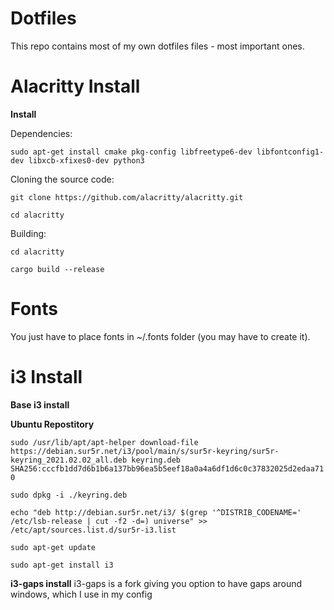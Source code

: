 # Dotfiles
This repo contains most of my own dotfiles files - most important ones.

# Alacritty Install
**Install**

Dependencies: 

```sudo apt-get install cmake pkg-config libfreetype6-dev libfontconfig1-dev libxcb-xfixes0-dev python3```

Cloning the source code:

```git clone https://github.com/alacritty/alacritty.git```

```cd alacritty```

Building:

```cd alacritty```

```cargo build --release```

# Fonts
You just have to place fonts in ~/.fonts folder (you may have to create it).

# i3 Install

**Base i3 install**

**Ubuntu Repostitory**

```sudo /usr/lib/apt/apt-helper download-file https://debian.sur5r.net/i3/pool/main/s/sur5r-keyring/sur5r-keyring_2021.02.02_all.deb keyring.deb SHA256:cccfb1dd7d6b1b6a137bb96ea5b5eef18a0a4a6df1d6c0c37832025d2edaa710```

```sudo dpkg -i ./keyring.deb```

```echo "deb http://debian.sur5r.net/i3/ $(grep '^DISTRIB_CODENAME=' /etc/lsb-release | cut -f2 -d=) universe" >> /etc/apt/sources.list.d/sur5r-i3.list```

```sudo apt-get update```

```sudo apt-get install i3```

**i3-gaps install**
i3-gaps is a fork giving you option to have gaps around windows, which I use in my config



